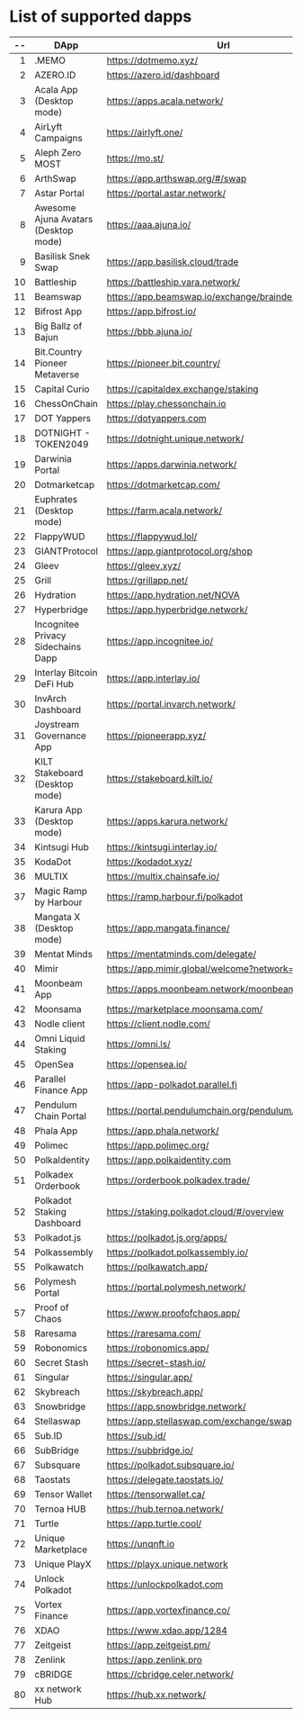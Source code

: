 
# List of supported dapps
| --  |                 DApp                 |                         Url                         |         Tags          |
| --: | ------------------------------------ | --------------------------------------------------- | --------------------- |
|   1 | .MEMO                                | https://dotmemo.xyz/                                | art                   |
|   2 | AZERO.ID                             | https://azero.id/dashboard                          | utilities             |
|   3 | Acala App (Desktop mode)             | https://apps.acala.network/                         | staking               |
|   4 | AirLyft Campaigns                    | https://airlyft.one/                                | social                |
|   5 | Aleph Zero MOST                      | https://mo.st/                                      | bridge,dex            |
|   6 | ArthSwap                             | https://app.arthswap.org/#/swap                     | dex,evm               |
|   7 | Astar Portal                         | https://portal.astar.network/                       | staking               |
|   8 | Awesome Ajuna Avatars (Desktop mode) | https://aaa.ajuna.io/                               | art,gaming            |
|   9 | Basilisk Snek Swap                   | https://app.basilisk.cloud/trade                    | bridge,dex            |
|  10 | Battleship                           | https://battleship.vara.network/                    | gaming                |
|  11 | Beamswap                             | https://app.beamswap.io/exchange/braindex           | dex,evm               |
|  12 | Bifrost App                          | https://app.bifrost.io/                             | staking               |
|  13 | Big Ballz of Bajun                   | https://bbb.ajuna.io/                               | art,gaming            |
|  14 | Bit.Country Pioneer Metaverse        | https://pioneer.bit.country/                        | art,staking,gaming    |
|  15 | Capital Curio                        | https://capitaldex.exchange/staking                 | staking               |
|  16 | ChessOnChain                         | https://play.chessonchain.io                        | gaming                |
|  17 | DOT Yappers                          | https://dotyappers.com                              | social                |
|  18 | DOTNIGHT - TOKEN2049                 | https://dotnight.unique.network/                    | social                |
|  19 | Darwinia Portal                      | https://apps.darwinia.network/                      | utilities             |
|  20 | Dotmarketcap                         | https://dotmarketcap.com/                           | social                |
|  21 | Euphrates (Desktop mode)             | https://farm.acala.network/                         | staking               |
|  22 | FlappyWUD                            | https://flappywud.lol/                              | gaming                |
|  23 | GIANTProtocol                        | https://app.giantprotocol.org/shop                  | utilities             |
|  24 | Gleev                                | https://gleev.xyz/                                  | social                |
|  25 | Grill                                | https://grillapp.net/                               | social                |
|  26 | Hydration                            | https://app.hydration.net/NOVA                      | bridge,dex,staking    |
|  27 | Hyperbridge                          | https://app.hyperbridge.network/                    | bridge                |
|  28 | Incognitee Privacy Sidechains Dapp   | https://app.incognitee.io/                          | utilities             |
|  29 | Interlay Bitcoin DeFi Hub            | https://app.interlay.io/                            | bridge,staking        |
|  30 | InvArch Dashboard                    | https://portal.invarch.network/                     | staking               |
|  31 | Joystream Governance App             | https://pioneerapp.xyz/                             | governance            |
|  32 | KILT Stakeboard (Desktop mode)       | https://stakeboard.kilt.io/                         | staking               |
|  33 | Karura App (Desktop mode)            | https://apps.karura.network/                        | staking               |
|  34 | Kintsugi Hub                         | https://kintsugi.interlay.io/                       | bridge,staking        |
|  35 | KodaDot                              | https://kodadot.xyz/                                | art                   |
|  36 | MULTIX                               | https://multix.chainsafe.io/                        | utilities             |
|  37 | Magic Ramp by Harbour                | https://ramp.harbour.fi/polkadot                    | utilities             |
|  38 | Mangata X (Desktop mode)             | https://app.mangata.finance/                        | staking               |
|  39 | Mentat Minds                         | https://mentatminds.com/delegate/                   | staking               |
|  40 | Mimir                                | https://app.mimir.global/welcome?network=polkadot   | utilities             |
|  41 | Moonbeam App                         | https://apps.moonbeam.network/moonbeam              | staking,utilities,evm |
|  42 | Moonsama                             | https://marketplace.moonsama.com/                   | art,evm               |
|  43 | Nodle client                         | https://client.nodle.com/                           | utilities             |
|  44 | Omni Liquid Staking                  | https://omni.ls/                                    | staking,evm           |
|  45 | OpenSea                              | https://opensea.io/                                 | art,evm               |
|  46 | Parallel Finance App                 | https://app-polkadot.parallel.fi                    | utilities             |
|  47 | Pendulum Chain Portal                | https://portal.pendulumchain.org/pendulum/dashboard | utilities,staking     |
|  48 | Phala App                            | https://app.phala.network/                          | staking               |
|  49 | Polimec                              | https://app.polimec.org/                            | utilities             |
|  50 | PolkaIdentity                        | https://app.polkaidentity.com                       | social,utilities      |
|  51 | Polkadex Orderbook                   | https://orderbook.polkadex.trade/                   | dex,utilities         |
|  52 | Polkadot Staking Dashboard           | https://staking.polkadot.cloud/#/overview           | staking,utilities     |
|  53 | Polkadot.js                          | https://polkadot.js.org/apps/                       | utilities             |
|  54 | Polkassembly                         | https://polkadot.polkassembly.io/                   | governance            |
|  55 | Polkawatch                           | https://polkawatch.app/                             | utilities             |
|  56 | Polymesh Portal                      | https://portal.polymesh.network/                    | utilities,staking     |
|  57 | Proof of Chaos                       | https://www.proofofchaos.app/                       | art,governance        |
|  58 | Raresama                             | https://raresama.com/                               | art,evm               |
|  59 | Robonomics                           | https://robonomics.app/                             | utilities             |
|  60 | Secret Stash                         | https://secret-stash.io/                            | art                   |
|  61 | Singular                             | https://singular.app/                               | art                   |
|  62 | Skybreach                            | https://skybreach.app/                              | evm,gaming            |
|  63 | Snowbridge                           | https://app.snowbridge.network/                     | bridge                |
|  64 | Stellaswap                           | https://app.stellaswap.com/exchange/swap            | bridge,dex,evm        |
|  65 | Sub.ID                               | https://sub.id/                                     | utilities             |
|  66 | SubBridge                            | https://subbridge.io/                               | bridge,evm            |
|  67 | Subsquare                            | https://polkadot.subsquare.io/                      | governance            |
|  68 | Taostats                             | https://delegate.taostats.io/                       | staking               |
|  69 | Tensor Wallet                        | https://tensorwallet.ca/                            | utilities,staking     |
|  70 | Ternoa HUB                           | https://hub.ternoa.network/                         | staking               |
|  71 | Turtle                               | https://app.turtle.cool/                            | bridge                |
|  72 | Unique Marketplace                   | https://unqnft.io                                   | gaming,art            |
|  73 | Unique PlayX                         | https://playx.unique.network                        | gaming                |
|  74 | Unlock Polkadot                      | https://unlockpolkadot.com                          | social                |
|  75 | Vortex Finance                       | https://app.vortexfinance.co/                       | evm,utilities         |
|  76 | XDAO                                 | https://www.xdao.app/1284                           | bridge,dex,evm        |
|  77 | Zeitgeist                            | https://app.zeitgeist.pm/                           | utilities             |
|  78 | Zenlink                              | https://app.zenlink.pro                             | dex                   |
|  79 | cBRIDGE                              | https://cbridge.celer.network/                      | dex,evm               |
|  80 | xx network Hub                       | https://hub.xx.network/                             | utilities             |
